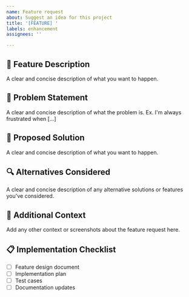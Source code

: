 ```yaml
---
name: Feature request
about: Suggest an idea for this project
title: '[FEATURE] '
labels: enhancement
assignees: ''

---
```


## 🎯 Feature Description
A clear and concise description of what you want to happen.

## 🤔 Problem Statement
A clear and concise description of what the problem is. Ex. I'm always frustrated when [...]

## 🔄 Proposed Solution
A clear and concise description of what you want to happen.

## 🔍 Alternatives Considered
A clear and concise description of any alternative solutions or features you've considered.

## 📝 Additional Context
Add any other context or screenshots about the feature request here.

## 📋 Implementation Checklist
- [ ] Feature design document
- [ ] Implementation plan
- [ ] Test cases
- [ ] Documentation updates 